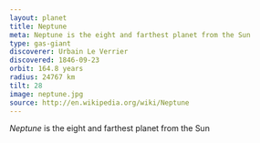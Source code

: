 ```yaml
---
layout: planet
title: Neptune
meta: Neptune is the eight and farthest planet from the Sun
type: gas-giant
discoverer: Urbain Le Verrier
discovered: 1846-09-23
orbit: 164.8 years
radius: 24767 km
tilt: 28
image: neptune.jpg
source: http://en.wikipedia.org/wiki/Neptune
---
```


*Neptune* is the eight and farthest planet from the Sun